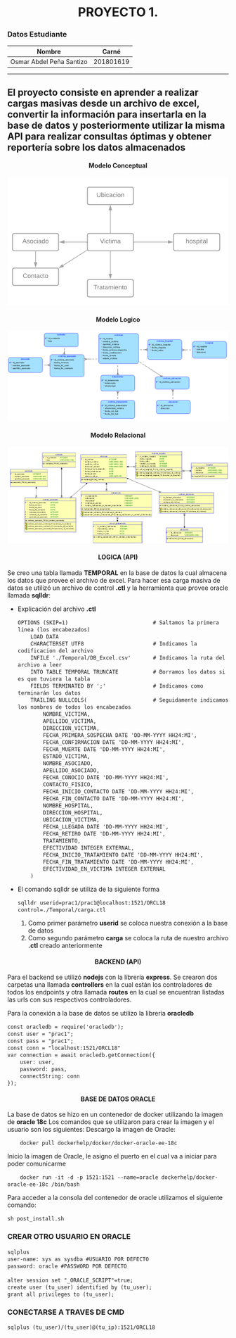 **<h1 align="center"> PROYECTO 1. </h1>**
### Datos Estudiante
| Nombre | Carné |
| ------ | ------ |
| Osmar Abdel Peña Santizo  | 201801619 |
----
El proyecto consiste en aprender a realizar cargas masivas desde un archivo de excel, convertir la información para insertarla en la base de datos y posteriormente utilizar la misma API para realizar consultas óptimas y obtener reportería sobre los datos almacenados
----
**<h4 align="center">Modelo Conceptual</h4>**

<div align="center">

![D](./img/mod_con.png)
</div>


**<h4 align="center">Modelo Logico</h4>**

<div align="center">

![D](./img/mod_log.png)

</div>


**<h4 align="center">Modelo Relacional</h4>**

<div align="center">

![D](./img/mod_rel.png)
</div>


**<h4 align="center">LOGICA (API)</h4>**
Se creo una tabla llamada **TEMPORAL** en la base de datos la cual almacena los datos que provee el archivo de excel.
Para hacer esa carga masiva de datos se utilizó un archivo de control **.ctl** y la herramienta que provee oracle llamada **sqlldr**:

- Explicación del archivo **.ctl**
    ```
    OPTIONS (SKIP=1)                           # Saltamos la primera linea (los encabezados)
        LOAD DATA
        CHARACTERSET UTF8                      # Indicamos la codificacion del archivo
        INFILE './Temporal/DB_Excel.csv'       # Indicamos la ruta del archivo a leer
        INTO TABLE TEMPORAL TRUNCATE           # Borramos los datos si es que tuviera la tabla
        FIELDS TERMINATED BY ';'               # Indicamos como terminarán los datos
        TRAILING NULLCOLS(                     # Seguidamente indicamos los nombres de todos los encabezados
            NOMBRE_VICTIMA,
            APELLIDO_VICTIMA,
            DIRECCION_VICTIMA,
            FECHA_PRIMERA_SOSPECHA DATE 'DD-MM-YYYY HH24:MI',
            FECHA_CONFIRMACION DATE 'DD-MM-YYYY HH24:MI',
            FECHA_MUERTE DATE 'DD-MM-YYYY HH24:MI',
            ESTADO_VICTIMA,
            NOMBRE_ASOCIADO,
            APELLIDO_ASOCIADO,
            FECHA_CONOCIO DATE 'DD-MM-YYYY HH24:MI',
            CONTACTO_FISICO,
            FECHA_INICIO_CONTACTO DATE 'DD-MM-YYYY HH24:MI',
            FECHA_FIN_CONTACTO DATE 'DD-MM-YYYY HH24:MI',
            NOMBRE_HOSPITAL,
            DIRECCION_HOSPITAL,
            UBICACION_VICTIMA,
            FECHA_LLEGADA DATE 'DD-MM-YYYY HH24:MI',
            FECHA_RETIRO DATE 'DD-MM-YYYY HH24:MI',
            TRATAMIENTO,
            EFECTIVIDAD INTEGER EXTERNAL,
            FECHA_INICIO_TRATAMIENTO DATE 'DD-MM-YYYY HH24:MI',
            FECHA_FIN_TRATAMIENTO DATE 'DD-MM-YYYY HH24:MI',
            EFECTIVIDAD_EN_VICTIMA INTEGER EXTERNAL
        )
    ```
- El comando sqlldr se utiliza de la siguiente forma
    ```
    sqlldr userid=prac1/prac1@localhost:1521/ORCL18 control=./Temporal/carga.ctl

    ```
    1. Como primer parámetro **userid** se coloca nuestra conexión a la base de datos
    2. Como segundo parámetro **carga** se coloca la ruta de nuestro archivo **.ctl** creado anteriormente
    
**<h4 align="center">BACKEND (API)</h4>**

Para el backend se utilizó **nodejs** con la librería **express**. Se crearon dos carpetas una llamada **controllers** en la cual están los controladores de todos los endpoints y otra llamada **routes** en la cual se encuentran listadas las urls con sus respectivos controladores.

Para la conexión a la base de datos se utilizo la librería **oracledb**
```
const oracledb = require('oracledb');
const user = "prac1";
const pass = "prac1";
const conn = "localhost:1521/ORCL18"
var connection = await oracledb.getConnection({
    user: user,
    password: pass,
    connectString: conn
});

```

**<h4 align="center">BASE DE DATOS ORACLE</h4>**
La base de datos se hizo en un contenedor de docker utilizando la imagen de **oracle 18c**
Los comandos que se utilizaron para crear la imagen y el usuario son los siguientes:
Descargo la imagen de Oracle:
```
    docker pull dockerhelp/docker/docker-oracle-ee-18c
```
Inicio la imagen de Oracle, le asigno el puerto en el cual va a iniciar para poder comunicarme
```
    docker run -it -d -p 1521:1521 --name=oracle dockerhelp/docker-oracle-ee-18c /bin/bash
```

Para acceder a la consola del contenedor de oracle utilizamos el siguiente comando:
```
sh post_install.sh
```
### CREAR OTRO USUARIO EN ORACLE
```
sqlplus
user-name: sys as sysdba #USUARIO POR DEFECTO
password: oracle #PASSWORD POR DEFECTO

alter session set "_ORACLE_SCRIPT"=true;
create user (tu_user) identified by (tu_user);
grant all privileges to (tu_user); 
```

### CONECTARSE A TRAVES DE CMD 
```
sqlplus (tu_user)/(tu_user)@(tu_ip):1521/ORCL18
```